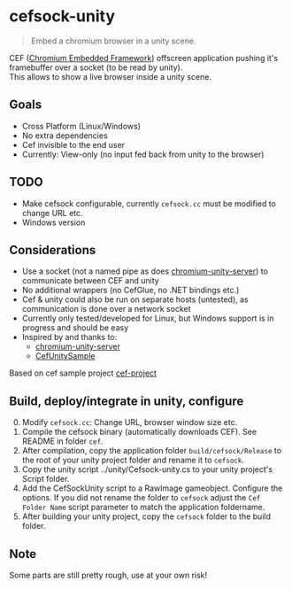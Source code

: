 # cefsock-unity

> Embed a chromium browser in a unity scene.

CEF ([Chromium Embedded Framework](https://bitbucket.org/chromiumembedded/cef/)) offscreen application pushing it's framebuffer over a socket (to be read by unity).   
This allows to show a live browser inside a unity scene.   

## Goals

- Cross Platform (Linux/Windows)
- No extra dependencies
- Cef invisible to the end user
- Currently: View-only (no input fed back from unity to the browser)

## TODO

- Make cefsock configurable, currently `cefsock.cc` must be modified to change URL etc.
- Windows version

## Considerations
- Use a socket (not a named pipe as does [chromium-unity-server](https://github.com/roydejong/chromium-unity-server)) to communicate between CEF and unity
- No additional wrappers (no CefGlue, no .NET bindings etc.)
- Cef & unity could also be run on separate hosts (untested), as communication is done over a network socket
- Currently only tested/developed for Linux, but Windows support is in progress and should be easy
- Inspired by and thanks to:
   - [chromium-unity-server](https://github.com/roydejong/chromium-unity-server)
   - [CefUnitySample](https://github.com/aleab/cef-unity-sample)

Based on cef sample project [cef-project](https://bitbucket.org/chromiumembedded/cef-project)

## Build, deploy/integrate in unity, configure

0. Modify `cefsock.cc`: Change URL, browser window size etc.
1. Compile the cefsock binary (automatically downloads CEF). See README in folder `cef`.
2. After compilation, copy the application folder `build/cefsock/Release` to the root of your unity project folder and rename it to `cefsock`.
3. Copy the unity script ../unity/Cefsock-unity.cs to your unity project's Script folder.
4. Add the CefSockUnity script to a RawImage gameobject. Configure the options. If you did not rename the folder to `cefsock` adjust the  `Cef Folder Name` script parameter to match the application foldername.
5. After building your unity project, copy the `cefsock` folder to the build folder.

## Note

Some parts are still pretty rough, use at your own risk!